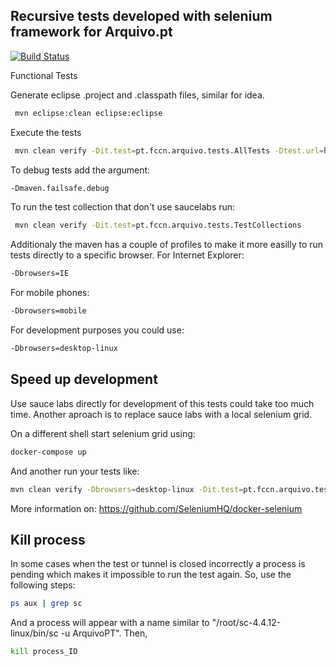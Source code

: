 Recursive tests developed with selenium framework for Arquivo.pt
---------------

[![Build Status](https://saucelabs.com/browser-matrix/ArquivoPT.svg)](https://saucelabs.com/beta/builds/c25e444f9a6d4f819edb221b63afb720)

Functional Tests


Generate eclipse .project and .classpath files, similar for idea.

```bash
 mvn eclipse:clean eclipse:eclipse
```

Execute the tests

```bash
 mvn clean verify -Dit.test=pt.fccn.arquivo.tests.AllTests -Dtest.url=https://preprod.arquivo.pt -Dremote.saucelabs.user=xxxx -Dremote.saucelabs.key=xxxxxxxx-xxxx-xxxx-xxxx-xxxxxxxxxxxx -Dtest.resolution=1280x1024
```

To debug tests add the argument:

```bash
-Dmaven.failsafe.debug
```

To run the test collection that don't use saucelabs run:

```bash
 mvn clean verify -Dit.test=pt.fccn.arquivo.tests.TestCollections
```

Additionaly the maven has a couple of profiles to make it more easilly to run tests directly to a specific browser.
For Internet Explorer:

```bash
-Dbrowsers=IE
```

For mobile phones:

```bash
-Dbrowsers=mobile
```

For development purposes you could use:

```bash
-Dbrowsers=desktop-linux
```

## Speed up development

Use sauce labs directly for development of this tests could take too much time. Another aproach is to replace sauce labs with a local selenium grid.

On a different shell start selenium grid using:

```bash
docker-compose up
```

And another run your tests like:

```bash
mvn clean verify -Dbrowsers=desktop-linux -Dit.test=pt.fccn.arquivo.tests.imagesearch.ImageSearchTest -Dtest.url=https://arquivo.pt
```

More information on:
https://github.com/SeleniumHQ/docker-selenium

## Kill process

In some cases when the test or tunnel is closed incorrectly a process is pending which makes it impossible to run the test again. So, use the following steps:

```bash
ps aux | grep sc
```
And a process will appear with a name similar to "/root/sc-4.4.12-linux/bin/sc -u ArquivoPT". Then,

```bash
kill process_ID
```
